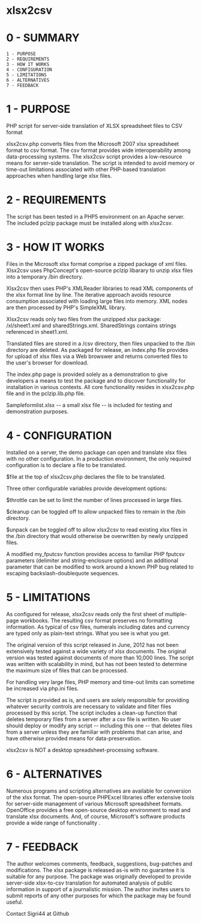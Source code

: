 xlsx2csv
========

0 - SUMMARY
=======

    1 - PURPOSE
    2 - REQUIREMENTS
    3 - HOW IT WORKS
    4 - CONFIGURATION
    5 - LIMITATIONS 
    6 - ALTERNATIVES
    7 - FEEDBACK 

1 - PURPOSE
===========

PHP script for server-side translation of XLSX spreadsheet files to CSV format

xlsx2csv.php converts files from the Microsoft 2007 xlsx spreadsheet format to csv format. The csv format provides wide interoperability among data-processing systems. The xlsx2csv script provides a low-resource means for server-side translation. The script is intended to avoid memory or time-out limitations associated with other PHP-based translation approaches when handling large xlsx files.

2 - REQUIREMENTS
================

The script has been tested in a PHP5 environment on an Apache server. The included pclzip package must be installed along with xlsx2csv. 

3 - HOW IT WORKS
================

Files in the Microsoft xlsx format comprise a zipped package of xml files. Xlsx2csv uses PhpConcept's open-source pclzip libarary to unzip xlsx files into a temporary /bin directory. 

Xlsx2csv then uses PHP's XMLReader libraries to read XML components of the xlsx format line by line. The iterative approach avoids resource consumption associated with loading large files into memory. XML nodes are then processed by PHP's SimpleXML library. 

Xlsx2csv reads only two files from the unzipped xlsx package: /xl/sheet1.xml and sharedStrings.xml. SharedStrings contains strings referenced in sheet1.xml.

Translated files are stored in a /csv directory, then files unpacked to the /bin directory are deleted. As packaged for release, an index.php file provides for upload of xlsx files via a Web browswer and returns converted files to the user's browser for download. 

The index.php page is provided solely as a demonstration to give developers a means to test the package and to discover functionality for installation in various contexts. All core functionality resides in xlsx2csv.php file and in the pclzip.lib.php file.
  
Sampleformlist.xlsx -- a small xlsx file -- is included for testing and demonstration purposes. 

4 - CONFIGURATION
=================

Installed on a server, the demo package can open and translate xlsx files with no other configuration. In a production environment, the only required configuration is to declare a file to be translated.

$file at the top of xlsx2csv.php declares the file to be translated. 

Three other configurable variables provide development options: 

$throttle can be set to limit the number of lines processed in large files. 

$cleanup can be toggled off to allow unpacked files to remain in the /bin directory. 

$unpack can be toggled off to allow xlsx2csv to read existing xlsx files in the /bin directory that would otherwise be overwritten by newly unzipped files.

A modified my_fputcsv function provides access to familiar PHP fputcsv parameters (delimiter and string-enclosure options) and an additional parameter that can be modified to work around a known PHP bug related to escaping backslash-doublequote sequences.

5 - LIMITATIONS
===============

As configured for release, xlsx2csv reads only the first sheet of multiple-page workbooks. The resulting csv format preserves no formatting information. As typical of csv files, numerals including dates and currency are typed only as plain-text strings. What you see is what you get.

The original version of this script released in June, 2012 has not been extensively tested against a wide variety of xlsx documents. The original version was tested against documents of more than 10,000 lines. The script was written with scalability in mind, but has not been tested to determine the maximum size of files that can be processed. 

For handling very large files, PHP memory and time-out limits can sometime be increased via php.ini files. 

The script is provided as is, and users are solely responsible for providing whatever security controls are necessary to validate and filter files processed by this script. The script includes a clean-up function that deletes temporary files from a server after a csv file is written. No user should deploy or modify any script -- including this one -- that deletes files from a server unless they are familiar with problems that can arise, and have otherwise provided means for data-preservation.

xlsx2csv is NOT a desktop spreadsheet-processing software.

6 - ALTERNATIVES
================

Numerous programs and scripting alternatives are available for conversion of the xlsx format. The open-source PHPExcel libraries offer extensive tools for server-side management of various Microsoft spreadsheet formats. OpenOffice provides a free open-source desktop environment to read and translate xlsx documents. And, of course, Microsoft's software products provide a wide range of functionality   .

7 - FEEDBACK
============

The author welcomes comments, feedback, suggestions, bug-patches and modifications. The xlsx package is released as-is with no guarantee it is suitable for any purpose. The  package was originally developed to provide server-side xlsx-to-csv translation for automated analysis of public information in support of a journalistic mission. The author invites users to submit reports of any other purposes for which the package may be found useful. 

Contact Sigri44 at Github